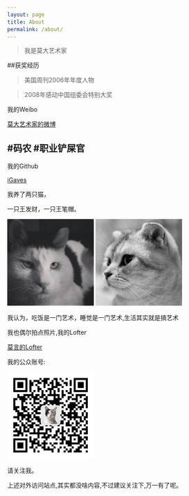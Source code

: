 ```yaml
---
layout: page
title: About
permalink: /about/
---
```


>我是莫大艺术家


##获奖经历

> 美国周刊2006年年度人物

> 2008年感动中国组委会特别大奖

我的Weibo

<a href="https://weibo.com/igaves" target="_blank">莫大艺术家的微博</a>

## #码农 #职业铲屎官

我的Github

<a href="https://github.com/igaves" target="_blank">iGaves</a>


我养了两只猫，

一只王发财，一只王笔帽。

<img src="/public/images/facai.jpg" alt="qrcode" width="200px">
<img src="/public/images/bimao.jpg" alt="qrcode" width="200px">

我认为，吃饭是一门艺术，睡觉是一门艺术,生活其实就是搞艺术

我也偶尔拍点照片,我的Lofter

<a href="http://moyan.me" target="_blank">莫言的Lofter</a>

我的公众账号:

<img src="/public/images/qrcode.jpg" alt="qrcode" width="200px">

请关注我。


上述对外访问站点,其实都没啥内容,不过建议关注下,万一有了呢。




